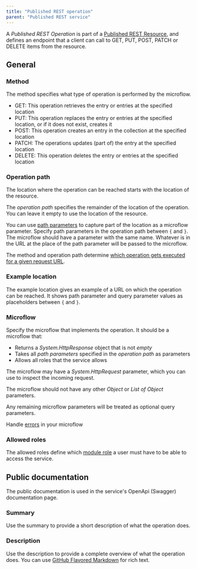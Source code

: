 ```yaml
---
title: "Published REST operation"
parent: "Published REST service"
---
```


A _Published REST Operation_ is part of a [Published REST Resource](published-rest-resource), and defines an endpoint that a client can call to GET, PUT, POST, PATCH or DELETE items from the resource.

## General

### Method

The method specifies what type of operation is performed by the microflow.

* GET: This operation retrieves the entry or entries at the specified location
* PUT: This operation replaces the entry or entries at the specified location, or if it does not exist, creates it
* POST: This operation creates an entry in the collection at the specified location
* PATCH: The operations updates (part of) the entry at the specified location
* DELETE: This operation deletes the entry or entries at the specified location

### Operation path

The location where the operation can be reached starts with the location of the resource.

The _operation path_ specifies the remainder of the location of the operation. You can leave it empty to use the location of the resource.

You can use [path parameters](published-rest-path-parameters) to capture part of the location as a microflow parameter. Specify path parameters in the operation path between `{` and `}`. The microflow should have a parameter with the same name. Whatever is in the URL at the place of the path parameter will be passed to the microflow.

The method and operation path determine [which operation gets executed for a given request URL](published-rest-routing).

### Example location

The example location gives an example of a URL on which the operation can be reached. It shows path parameter and query parameter values as placeholders between `{` and `}`.

### Microflow

Specify the microflow that implements the operation. It should be a microflow that:

* Returns a *System.HttpResponse* object that is not _empty_
* Takes all _path parameters_ specified in the _operation path_ as parameters
* Allows all roles that the service allows

The microflow may have a *System.HttpRequest* parameter, which you can use to inspect the incoming request.

The microflow should not have any other *Object* or *List of Object* parameters.

Any remaining microflow parameters will be treated as optional query parameters.

Handle [errors](microflows.md#error-handlers) in your microflow

### Allowed roles

The allowed roles define which [module role](module-role) a user must have to be able to access the service.

## Public documentation

The public documentation is used in the service's OpenApi (Swagger) documentation page.

### Summary

Use the summary to provide a short description of what the operation does.

### Description

Use the description to provide a complete overview of what the operation does. You can use [GitHub Flavored Markdown](gfm-syntax) for rich text.
